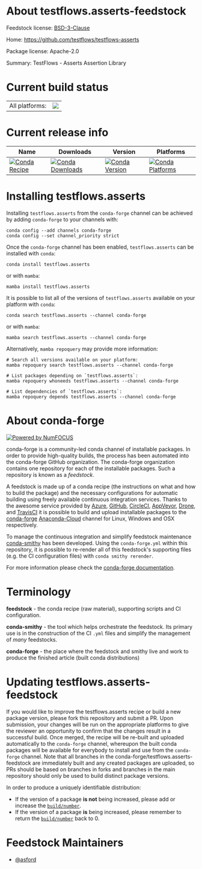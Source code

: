 About testflows.asserts-feedstock
=================================

Feedstock license: [BSD-3-Clause](https://github.com/conda-forge/testflows.asserts-feedstock/blob/main/LICENSE.txt)

Home: https://github.com/testflows/testflows-asserts

Package license: Apache-2.0

Summary: TestFlows - Asserts Assertion Library

Current build status
====================


<table><tr><td>All platforms:</td>
    <td>
      <a href="https://dev.azure.com/conda-forge/feedstock-builds/_build/latest?definitionId=12207&branchName=main">
        <img src="https://dev.azure.com/conda-forge/feedstock-builds/_apis/build/status/testflows.asserts-feedstock?branchName=main">
      </a>
    </td>
  </tr>
</table>

Current release info
====================

| Name | Downloads | Version | Platforms |
| --- | --- | --- | --- |
| [![Conda Recipe](https://img.shields.io/badge/recipe-testflows.asserts-green.svg)](https://anaconda.org/conda-forge/testflows.asserts) | [![Conda Downloads](https://img.shields.io/conda/dn/conda-forge/testflows.asserts.svg)](https://anaconda.org/conda-forge/testflows.asserts) | [![Conda Version](https://img.shields.io/conda/vn/conda-forge/testflows.asserts.svg)](https://anaconda.org/conda-forge/testflows.asserts) | [![Conda Platforms](https://img.shields.io/conda/pn/conda-forge/testflows.asserts.svg)](https://anaconda.org/conda-forge/testflows.asserts) |

Installing testflows.asserts
============================

Installing `testflows.asserts` from the `conda-forge` channel can be achieved by adding `conda-forge` to your channels with:

```
conda config --add channels conda-forge
conda config --set channel_priority strict
```

Once the `conda-forge` channel has been enabled, `testflows.asserts` can be installed with `conda`:

```
conda install testflows.asserts
```

or with `mamba`:

```
mamba install testflows.asserts
```

It is possible to list all of the versions of `testflows.asserts` available on your platform with `conda`:

```
conda search testflows.asserts --channel conda-forge
```

or with `mamba`:

```
mamba search testflows.asserts --channel conda-forge
```

Alternatively, `mamba repoquery` may provide more information:

```
# Search all versions available on your platform:
mamba repoquery search testflows.asserts --channel conda-forge

# List packages depending on `testflows.asserts`:
mamba repoquery whoneeds testflows.asserts --channel conda-forge

# List dependencies of `testflows.asserts`:
mamba repoquery depends testflows.asserts --channel conda-forge
```


About conda-forge
=================

[![Powered by
NumFOCUS](https://img.shields.io/badge/powered%20by-NumFOCUS-orange.svg?style=flat&colorA=E1523D&colorB=007D8A)](https://numfocus.org)

conda-forge is a community-led conda channel of installable packages.
In order to provide high-quality builds, the process has been automated into the
conda-forge GitHub organization. The conda-forge organization contains one repository
for each of the installable packages. Such a repository is known as a *feedstock*.

A feedstock is made up of a conda recipe (the instructions on what and how to build
the package) and the necessary configurations for automatic building using freely
available continuous integration services. Thanks to the awesome service provided by
[Azure](https://azure.microsoft.com/en-us/services/devops/), [GitHub](https://github.com/),
[CircleCI](https://circleci.com/), [AppVeyor](https://www.appveyor.com/),
[Drone](https://cloud.drone.io/welcome), and [TravisCI](https://travis-ci.com/)
it is possible to build and upload installable packages to the
[conda-forge](https://anaconda.org/conda-forge) [Anaconda-Cloud](https://anaconda.org/)
channel for Linux, Windows and OSX respectively.

To manage the continuous integration and simplify feedstock maintenance
[conda-smithy](https://github.com/conda-forge/conda-smithy) has been developed.
Using the ``conda-forge.yml`` within this repository, it is possible to re-render all of
this feedstock's supporting files (e.g. the CI configuration files) with ``conda smithy rerender``.

For more information please check the [conda-forge documentation](https://conda-forge.org/docs/).

Terminology
===========

**feedstock** - the conda recipe (raw material), supporting scripts and CI configuration.

**conda-smithy** - the tool which helps orchestrate the feedstock.
                   Its primary use is in the construction of the CI ``.yml`` files
                   and simplify the management of *many* feedstocks.

**conda-forge** - the place where the feedstock and smithy live and work to
                  produce the finished article (built conda distributions)


Updating testflows.asserts-feedstock
====================================

If you would like to improve the testflows.asserts recipe or build a new
package version, please fork this repository and submit a PR. Upon submission,
your changes will be run on the appropriate platforms to give the reviewer an
opportunity to confirm that the changes result in a successful build. Once
merged, the recipe will be re-built and uploaded automatically to the
`conda-forge` channel, whereupon the built conda packages will be available for
everybody to install and use from the `conda-forge` channel.
Note that all branches in the conda-forge/testflows.asserts-feedstock are
immediately built and any created packages are uploaded, so PRs should be based
on branches in forks and branches in the main repository should only be used to
build distinct package versions.

In order to produce a uniquely identifiable distribution:
 * If the version of a package **is not** being increased, please add or increase
   the [``build/number``](https://docs.conda.io/projects/conda-build/en/latest/resources/define-metadata.html#build-number-and-string).
 * If the version of a package **is** being increased, please remember to return
   the [``build/number``](https://docs.conda.io/projects/conda-build/en/latest/resources/define-metadata.html#build-number-and-string)
   back to 0.

Feedstock Maintainers
=====================

* [@asford](https://github.com/asford/)


